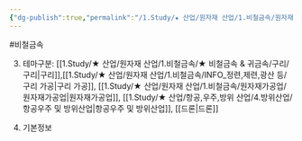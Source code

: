 ```yaml
---
{"dg-publish":true,"permalink":"/1.Study/★ 산업/원자재 산업/1.비철금속/원자재가공업/종목/풍산/","created":"2024-11-20T21:02:28.782+09:00","updated":"2025-06-03T20:07:20.558+09:00"}
---
```


#비철금속 




3. 테마구분: [[1.Study/★ 산업/원자재 산업/1.비철금속/★ 비철금속 & 귀금속/구리/구리\|구리]],[[1.Study/★ 산업/원자재 산업/1.비철금속/INFO_정련,제련,광산 등/구리 가공\|구리 가공]], [[1.Study/★ 산업/원자재 산업/1.비철금속/원자재가공업/원자재가공업\|원자재가공업]], [[1.Study/★ 산업/항공,우주,방위 산업/4.방위산업/항공우주 및 방위산업\|항공우주 및 방위산업]], [[드론\|드론]]



4. 기본정보
